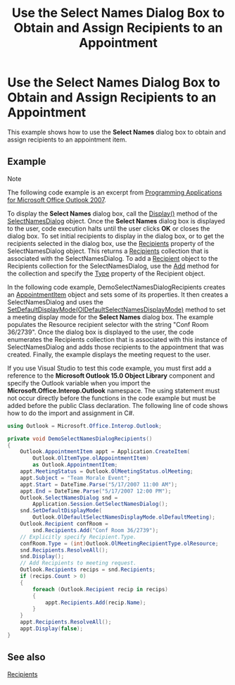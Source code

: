 ﻿---
title: 'Use the Select Names Dialog Box to Obtain and Assign Recipients to an Appointment'
TOCTitle: 'Use the Select Names Dialog Box to Obtain and Assign Recipients to an Appointment'
ms:assetid: b9bcb341-1912-425c-8d75-ed5be233145a
ms:mtpsurl: https://msdn.microsoft.com/en-us/library/Ff184636(v=office.15)
ms:contentKeyID: 55119878
ms.date: 07/24/2014
mtps_version: v=office.15


---

# Use the Select Names Dialog Box to Obtain and Assign Recipients to an Appointment

This example shows how to use the **Select Names** dialog box to obtain and assign recipients to an appointment item.

## Example

> [!NOTE] 
> The following code example is an excerpt from [Programming Applications for Microsoft Office Outlook 2007](https://www.amazon.com/gp/product/0735622493?ie=UTF8&tag=msmsdn-20&linkCode=as2&camp=1789&creative=9325&creativeASIN=0735622493).

To display the **Select Names** dialog box, call the [Display()](https://msdn.microsoft.com/en-us/library/bb646086\(v=office.15\)) method of the [SelectNamesDialog](https://msdn.microsoft.com/en-us/library/bb609866\(v=office.15\)) object. Once the **Select Names** dialog box is displayed to the user, code execution halts until the user clicks **OK** or closes the dialog box. To set initial recipients to display in the dialog box, or to get the recipients selected in the dialog box, use the [Recipients](https://msdn.microsoft.com/en-us/library/bb652601\(v=office.15\)) property of the SelectNamesDialog object. This returns a [Recipients](https://msdn.microsoft.com/en-us/library/bb646361\(v=office.15\)) collection that is associated with the SelectNamesDialog. To add a [Recipient](https://msdn.microsoft.com/en-us/library/bb624370\(v=office.15\)) object to the Recipients collection for the SelectNamesDialog, use the [Add](https://msdn.microsoft.com/en-us/library/bb612668\(v=office.15\)) method for the collection and specify the [Type](https://msdn.microsoft.com/en-us/library/bb611841\(v=office.15\)) property of the Recipient object.

In the following code example, DemoSelectNamesDialogRecipients creates an [AppointmentItem](https://msdn.microsoft.com/en-us/library/bb645611\(v=office.15\)) object and sets some of its properties. It then creates a SelectNamesDialog and uses the [SetDefaultDisplayMode(OlDefaultSelectNamesDisplayMode)](https://msdn.microsoft.com/en-us/library/bb623783\(v=office.15\)) method to set a meeting display mode for the **Select Names** dialog box. The example populates the Resource recipient selector with the string "Conf Room 36/2739". Once the dialog box is displayed to the user, the code enumerates the Recipients collection that is associated with this instance of SelectNamesDialog and adds those recipients to the appointment that was created. Finally, the example displays the meeting request to the user.

If you use Visual Studio to test this code example, you must first add a reference to the **Microsoft Outlook 15.0 Object Library** component and specify the Outlook variable when you import the **Microsoft.Office.Interop.Outlook** namespace. The using statement must not occur directly before the functions in the code example but must be added before the public Class declaration. The following line of code shows how to do the import and assignment in C\#.

```csharp
using Outlook = Microsoft.Office.Interop.Outlook;
```

```csharp
private void DemoSelectNamesDialogRecipients()
{
    Outlook.AppointmentItem appt = Application.CreateItem(
        Outlook.OlItemType.olAppointmentItem)
        as Outlook.AppointmentItem;
    appt.MeetingStatus = Outlook.OlMeetingStatus.olMeeting;
    appt.Subject = "Team Morale Event";
    appt.Start = DateTime.Parse("5/17/2007 11:00 AM");
    appt.End = DateTime.Parse("5/17/2007 12:00 PM");
    Outlook.SelectNamesDialog snd =
        Application.Session.GetSelectNamesDialog();
    snd.SetDefaultDisplayMode(
        Outlook.OlDefaultSelectNamesDisplayMode.olDefaultMeeting);
    Outlook.Recipient confRoom =
        snd.Recipients.Add("Conf Room 36/2739");
    // Explicitly specify Recipient.Type.
    confRoom.Type = (int)Outlook.OlMeetingRecipientType.olResource;
    snd.Recipients.ResolveAll();
    snd.Display();
    // Add Recipients to meeting request.
    Outlook.Recipients recips = snd.Recipients;
    if (recips.Count > 0)
    {
        foreach (Outlook.Recipient recip in recips)
        {
            appt.Recipients.Add(recip.Name);
        }
    }
    appt.Recipients.ResolveAll();
    appt.Display(false);
}
```

## See also



[Recipients](recipients.md)

